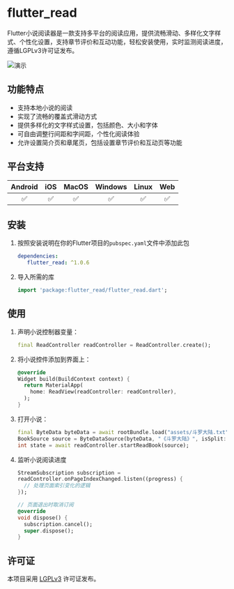 # flutter_read

Flutter小说阅读器是一款支持多平台的阅读应用，提供流畅滑动、多样化文字样式、个性化设置，支持章节评价和互动功能，轻松安装使用，实时监测阅读进度，遵循LGPLv3许可证发布。

![演示](https://github.com/ysbing/flutter_read/raw/main/demo.webp)

## 功能特点

- 支持本地小说的阅读
- 实现了流畅的覆盖式滑动方式
- 提供多样化的文字样式设置，包括颜色、大小和字体
- 可自由调整行间距和字间距，个性化阅读体验
- 允许设置简介页和章尾页，包括设置章节评价和互动页等功能

## 平台支持

| Android | iOS | MacOS | Windows | Linux | Web |
| :-----: | :-: | :---: | :-: | :---: | :-----: |
|   ✅    | ✅  |  ✅   | ✅  |  ✅   |   ✅    |


## 安装

1. 按照安装说明在你的Flutter项目的`pubspec.yaml`文件中添加此包
   ```yaml
   dependencies:
      flutter_read: ^1.0.6
   ```

2. 导入所需的库

   ```dart
   import 'package:flutter_read/flutter_read.dart';
   ```

## 使用

1. 声明小说控制器变量：
   ```dart
   final ReadController readController = ReadController.create();
   ```

2. 将小说控件添加到界面上：
   ```dart
   @override            
   Widget build(BuildContext context) {
     return MaterialApp(
       home: ReadView(readController: readController),
     );
   }
   ```

3. 打开小说：
   ```dart
   final ByteData byteData = await rootBundle.load("assets/斗罗大陆.txt");
   BookSource source = ByteDataSource(byteData, "《斗罗大陆》", isSplit: true);
   int state = await readController.startReadBook(source);
   ```

4. 监听小说阅读进度
   ```dart
   StreamSubscription subscription =
   readController.onPageIndexChanged.listen((progress) {
     // 处理页面索引变化的逻辑
   });
   
   // 页面退出时取消订阅
   @override
   void dispose() {
     subscription.cancel();
     super.dispose();
   }
   ```

## 许可证

本项目采用 [LGPLv3](https://opensource.org/licenses/LGPL-3.0) 许可证发布。